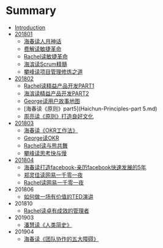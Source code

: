 # Summary

* [Introduction](README.md)
* [201801](201801.md)
    * [海春读人月神话](haichun-renyue.md)
    * [费解读敏捷革命](feijie-scrum.md)
    * [Rachel读敏捷革命](rachel-scrum.md)
    * [海滨读Scrum精髓](haibin-scrum-essence.md)
    * [攀峰读项目管理修炼之道](panfeng-pro-mgt.md)
* [201802](201802.md)
    * [Rachel读精益产品开发PART1](rachel-lean-product-dev-part1.md)
    * [海滨读精益产品开发PART2](haibing-lean-product-dev-part2.md)
    * [George读用户故事地图](George-UserStoryMapping.md)
    * [海春读《原则》part5](Haichun-Principles-part 5.md)
    * [周亮读《原则》打造良好文化](zhouliang_principles_thinking.md)
* [201803](201803.md)
    * [海春读《OKR工作法》](Haichun-okr.md)
    * [George读OKR](george-okr.md)
    * [Rachel读与熊共舞](rachel-waltzing-with-wolf.md)
    * [攀峰读思考快与慢](panfeng-think-fast-slow.md)
* [201804](201804.md)
    * [海春读打造facebook-亲历facebook快速发展的5年](Haichun-Facebook.md)
    * [郑灵佳读网易一千零一夜](zhenglingjia-1631001.md)
    * [Rachel读网易一千零一夜](rachel-netease.md)
* 201806
    * [如何做一场有价值的TED演讲](suxia-ted-talks.md)
* 201810
   * [Rachel读卓有成效的管理者](201810-rachel-effective-executive.md)
* 201903
   * [潘慧读《人类简史》](《人类简史》读书笔记.md)
* 201904
   * [海春读《团队协作的五大障碍》](haichun-5-dysfunctions.md)
